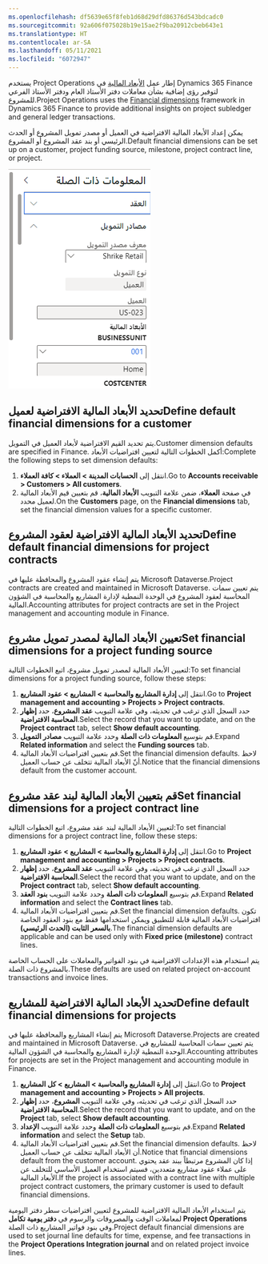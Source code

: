 ```yaml
---
ms.openlocfilehash: df5639e65f8feb1d68d29dfd86376d543bdcadc0
ms.sourcegitcommit: 92a606f075028b19e15ae2f9ba20912cbeb643e1
ms.translationtype: HT
ms.contentlocale: ar-SA
ms.lasthandoff: 05/11/2021
ms.locfileid: "6072947"
---
```

<span data-ttu-id="32304-101">يستخدم Project Operations إطار عمل [الأبعاد المالية](https://docs.microsoft.com/dynamics365/finance/general-ledger/financial-dimensions/?azure-portal=true) في Dynamics 365 Finance لتوفير رؤى إضافية بشأن معاملات دفتر الأستاذ العام ودفتر الأستاذ الفرعي للمشروع.</span><span class="sxs-lookup"><span data-stu-id="32304-101">Project Operations uses the [Financial dimensions](https://docs.microsoft.com/dynamics365/finance/general-ledger/financial-dimensions/?azure-portal=true) framework in Dynamics 365 Finance to provide additional insights on project subledger and general ledger transactions.</span></span>

<span data-ttu-id="32304-102">يمكن إعداد الأبعاد المالية الافتراضية في العميل أو مصدر تمويل المشروع أو الحدث الرئيسي أو بند عقد المشروع أو المشروع.</span><span class="sxs-lookup"><span data-stu-id="32304-102">Default financial dimensions can be set up on a customer, project funding source, milestone, project contract line, or project.</span></span>

![لقطه لعلامة التبويب "مصادر التمويل"، توضح الأبعاد المالية.](../media/funding-sources-ss.png)

## <a name="define-default-financial-dimensions-for-a-customer"></a><span data-ttu-id="32304-104">تحديد الأبعاد المالية الافتراضية لعميل</span><span class="sxs-lookup"><span data-stu-id="32304-104">Define default financial dimensions for a customer</span></span>
<span data-ttu-id="32304-105">يتم تحديد القيم الافتراضية لأبعاد العميل في التمويل.</span><span class="sxs-lookup"><span data-stu-id="32304-105">Customer dimension defaults are specified in Finance.</span></span> <span data-ttu-id="32304-106">أكمل الخطوات التالية لتعيين افتراضيات الأبعاد:</span><span class="sxs-lookup"><span data-stu-id="32304-106">Complete the following steps to set dimension defaults:</span></span>

1.  <span data-ttu-id="32304-107">انتقل إلى **الحسابات المدينة > العملاء > كافة العملاء**.</span><span class="sxs-lookup"><span data-stu-id="32304-107">Go to **Accounts receivable > Customers > All customers**.</span></span>
2.  <span data-ttu-id="32304-108">في صفحة **العملاء**، ضمن علامة التبويب **الأبعاد المالية**، قم بتعيين قيم الأبعاد المالية لعميل محدد.</span><span class="sxs-lookup"><span data-stu-id="32304-108">On the **Customers** page, on the **Financial dimensions** tab, set the financial dimension values for a specific customer.</span></span>

## <a name="define-default-financial-dimensions-for-project-contracts"></a><span data-ttu-id="32304-109">تحديد الأبعاد المالية الافتراضية لعقود المشروع</span><span class="sxs-lookup"><span data-stu-id="32304-109">Define default financial dimensions for project contracts</span></span>
<span data-ttu-id="32304-110">يتم إنشاء عقود المشروع والمحافظة عليها في Microsoft Dataverse.</span><span class="sxs-lookup"><span data-stu-id="32304-110">Project contracts are created and maintained in Microsoft Dataverse.</span></span> <span data-ttu-id="32304-111">يتم تعيين سمات المحاسبة لعقود المشروع في الوحدة النمطية لإدارة المشاريع والمحاسبة في الشؤون المالية.</span><span class="sxs-lookup"><span data-stu-id="32304-111">Accounting attributes for project contracts are set in the Project management and accounting module in Finance.</span></span>

## <a name="set-financial-dimensions-for-a-project-funding-source"></a><span data-ttu-id="32304-112">تعيين الأبعاد المالية لمصدر تمويل مشروع</span><span class="sxs-lookup"><span data-stu-id="32304-112">Set financial dimensions for a project funding source</span></span>
<span data-ttu-id="32304-113">لتعيين الأبعاد المالية لمصدر تمويل مشروع، اتبع الخطوات التالية:</span><span class="sxs-lookup"><span data-stu-id="32304-113">To set financial dimensions for a project funding source, follow these steps:</span></span>

1.  <span data-ttu-id="32304-114">انتقل إلى **إدارة المشاريع والمحاسبة > المشاريع > عقود المشاريع**.</span><span class="sxs-lookup"><span data-stu-id="32304-114">Go to **Project management and accounting > Projects > Project contracts**.</span></span>
2.  <span data-ttu-id="32304-115">حدد السجل الذي ترغب في تحديثه، وفي علامة التبويب **عقد المشروع**، حدد **إظهار المحاسبة الافتراضية**.</span><span class="sxs-lookup"><span data-stu-id="32304-115">Select the record that you want to update, and on the **Project contract** tab, select **Show default accounting**.</span></span>
3.  <span data-ttu-id="32304-116">قم بتوسيع **المعلومات ذات الصلة** وحدد علامة التبويب **مصادر التمويل**.</span><span class="sxs-lookup"><span data-stu-id="32304-116">Expand **Related information** and select the **Funding sources** tab.</span></span>
4.  <span data-ttu-id="32304-117">قم بتعيين افتراضيات الأبعاد المالية.</span><span class="sxs-lookup"><span data-stu-id="32304-117">Set the financial dimension defaults.</span></span> <span data-ttu-id="32304-118">لاحظ أنّ الأبعاد المالية تتخلف عن حساب العميل.</span><span class="sxs-lookup"><span data-stu-id="32304-118">Notice that the financial dimensions default from the customer account.</span></span>

## <a name="set-financial-dimensions-for-a-project-contract-line"></a><span data-ttu-id="32304-119">قم بتعيين الأبعاد المالية لبند عقد مشروع</span><span class="sxs-lookup"><span data-stu-id="32304-119">Set financial dimensions for a project contract line</span></span>
<span data-ttu-id="32304-120">لتعيين الأبعاد المالية لبند عقد مشروع، اتبع الخطوات التالية:</span><span class="sxs-lookup"><span data-stu-id="32304-120">To set financial dimensions for a project contract line, follow these steps:</span></span>

1.  <span data-ttu-id="32304-121">انتقل إلى **إدارة المشاريع والمحاسبة > المشاريع > عقود المشاريع**.</span><span class="sxs-lookup"><span data-stu-id="32304-121">Go to **Project management and accounting > Projects > Project contracts**.</span></span>
2.  <span data-ttu-id="32304-122">حدد السجل الذي ترغب في تحديثه، وفي علامة التبويب **عقد المشروع**، حدد **إظهار المحاسبة الافتراضية**.</span><span class="sxs-lookup"><span data-stu-id="32304-122">Select the record that you want to update, and on the **Project contract** tab, select **Show default accounting**.</span></span>
3.  <span data-ttu-id="32304-123">قم بتوسيع **المعلومات ذات الصلة** وحدد علامة التبويب **بنود العقد**.</span><span class="sxs-lookup"><span data-stu-id="32304-123">Expand **Related information** and select the **Contract lines** tab.</span></span>
4.  <span data-ttu-id="32304-124">قم بتعيين افتراضيات الأبعاد المالية.</span><span class="sxs-lookup"><span data-stu-id="32304-124">Set the financial dimension defaults.</span></span> <span data-ttu-id="32304-125">تكون افتراضيات الأبعاد المالية قابلة للتطبيق ويمكن استخدامها فقط مع بنود العقود الخاصة **بالسعر الثابت (الحدث الرئيسي)**.</span><span class="sxs-lookup"><span data-stu-id="32304-125">The financial dimension defaults are applicable and can be used only with **Fixed price (milestone)** contract lines.</span></span>

<span data-ttu-id="32304-126">يتم استخدام هذه الإعدادات الافتراضية في بنود الفواتير والمعاملات على الحساب الخاصة بالمشروع ذات الصلة.</span><span class="sxs-lookup"><span data-stu-id="32304-126">These defaults are used on related project on-account transactions and invoice lines.</span></span>

## <a name="define-default-financial-dimensions-for-projects"></a><span data-ttu-id="32304-127">تحديد الأبعاد المالية الافتراضية للمشاريع</span><span class="sxs-lookup"><span data-stu-id="32304-127">Define default financial dimensions for projects</span></span>
<span data-ttu-id="32304-128">يتم إنشاء المشاريع والمحافظة عليها في Microsoft Dataverse.</span><span class="sxs-lookup"><span data-stu-id="32304-128">Projects are created and maintained in Microsoft Dataverse.</span></span> <span data-ttu-id="32304-129">يتم تعيين سمات المحاسبة للمشاريع في الوحدة النمطية لإدارة المشاريع والمحاسبة في الشؤون المالية.</span><span class="sxs-lookup"><span data-stu-id="32304-129">Accounting attributes for projects are set in the Project management and accounting module in Finance.</span></span>

1.  <span data-ttu-id="32304-130">انتقل إلى **إدارة المشاريع والمحاسبة > المشاريع > كل المشاريع**.</span><span class="sxs-lookup"><span data-stu-id="32304-130">Go to **Project management and accounting > Projects > All projects**.</span></span>
2.  <span data-ttu-id="32304-131">حدد السجل الذي ترغب في تحديثه، وفي علامة التبويب **المشروع**، حدد **إظهار المحاسبة الافتراضية**.</span><span class="sxs-lookup"><span data-stu-id="32304-131">Select the record that you want to update, and on the **Project** tab, select **Show default accounting**.</span></span>
3.  <span data-ttu-id="32304-132">قم بتوسيع **المعلومات ذات الصلة** وحدد علامة التبويب **الإعداد**.</span><span class="sxs-lookup"><span data-stu-id="32304-132">Expand **Related information** and select the **Setup** tab.</span></span>
4.  <span data-ttu-id="32304-133">قم بتعيين افتراضيات الأبعاد المالية.</span><span class="sxs-lookup"><span data-stu-id="32304-133">Set the financial dimension defaults.</span></span> <span data-ttu-id="32304-134">لاحظ أن الأبعاد المالية تتخلف عن حساب العميل.</span><span class="sxs-lookup"><span data-stu-id="32304-134">Notice that financial dimensions default from the customer account.</span></span> <span data-ttu-id="32304-135">إذا كان المشروع مرتبطاً ببند عقد يحتوي على عملاء عقود مشاريع متعددين، فسيتم استخدام العميل الأساسي للتخلف عن الأبعاد المالية.</span><span class="sxs-lookup"><span data-stu-id="32304-135">If the project is associated with a contract line with multiple project contract customers, the primary customer is used to default financial dimensions.</span></span>

<span data-ttu-id="32304-136">يتم استخدام الأبعاد المالية الافتراضية للمشروع لتعيين افتراضيات سطر دفتر اليومية لمعاملات الوقت والمصروفات والرسوم في **دفتر يومية تكامل Project Operations** وفي بنود فواتير المشاريع ذات الصلة.</span><span class="sxs-lookup"><span data-stu-id="32304-136">Project default financial dimensions are used to set journal line defaults for time, expense, and fee transactions in the **Project Operations Integration journal** and on related project invoice lines.</span></span>

